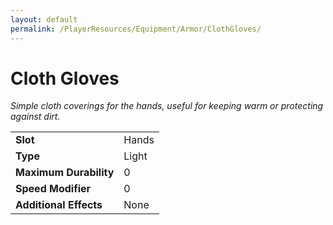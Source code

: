 ```yaml
---
layout: default
permalink: /PlayerResources/Equipment/Armor/ClothGloves/
---
```

# Cloth Gloves
*Simple cloth coverings for the hands, useful for keeping warm or protecting against dirt.*

| | |
| :--------------------- | :------------------------------------------------------ |
| **Slot** | Hands |
| **Type** | Light |
| **Maximum Durability** | 0 |
| **Speed Modifier** | 0 |
| **Additional Effects** | None |